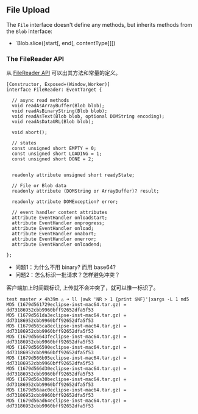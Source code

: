 ## File Upload

The `File` interface doesn't define any methods, but inherits methods from the `Blob` interface:

- `Blob.slice([start[, end[, contentType]]])

### The FileReader API

从 [FileReader API](https://w3c.github.io/FileAPI/#dfn-filereader) 可以出其方法和常量的定义。

```idl
[Constructor, Exposed=(Window,Worker)]
interface FileReader: EventTarget {

  // async read methods
  void readAsArrayBuffer(Blob blob);
  void readAsBinaryString(Blob blob);
  void readAsText(Blob blob, optional DOMString encoding);
  void readAsDataURL(Blob blob);

  void abort();

  // states
  const unsigned short EMPTY = 0;
  const unsigned short LOADING = 1;
  const unsigned short DONE = 2;


  readonly attribute unsigned short readyState;

  // File or Blob data
  readonly attribute (DOMString or ArrayBuffer)? result;

  readonly attribute DOMException? error;

  // event handler content attributes
  attribute EventHandler onloadstart;
  attribute EventHandler onprogress;
  attribute EventHandler onload;
  attribute EventHandler onabort;
  attribute EventHandler onerror;
  attribute EventHandler onloadend;

};
```

- 问题1：为什么不用 binary? 而用 base64?
- 问题2：怎么标识一批请求？怎样避免冲突？

客户端加上时间戳标识, 上传就不会冲突了，就可以惟一标识了。

```
test master ✗ 4h39m △ ➜ ll |awk 'NR > 1 {print $NF}'|xargs -L 1 md5
MD5 (1679d561729eclipse-inst-mac64.tar.gz) = dd73186952cbb9960bff92652dfa5f53
MD5 (1679d561da3eclipse-inst-mac64.tar.gz) = dd73186952cbb9960bff92652dfa5f53
MD5 (1679d565ca8eclipse-inst-mac64.tar.gz) = dd73186952cbb9960bff92652dfa5f53
MD5 (1679d56643feclipse-inst-mac64.tar.gz) = dd73186952cbb9960bff92652dfa5f53
MD5 (1679d566590eclipse-inst-mac64.tar.gz) = dd73186952cbb9960bff92652dfa5f53
MD5 (1679d566b95eclipse-inst-mac64.tar.gz) = dd73186952cbb9960bff92652dfa5f53
MD5 (1679d566d30eclipse-inst-mac64.tar.gz) = dd73186952cbb9960bff92652dfa5f53
MD5 (1679d56a30beclipse-inst-mac64.tar.gz) = dd73186952cbb9960bff92652dfa5f53
MD5 (1679d56aac0eclipse-inst-mac64.tar.gz) = dd73186952cbb9960bff92652dfa5f53
MD5 (1679d56ad64eclipse-inst-mac64.tar.gz) = dd73186952cbb9960bff92652dfa5f53
```
